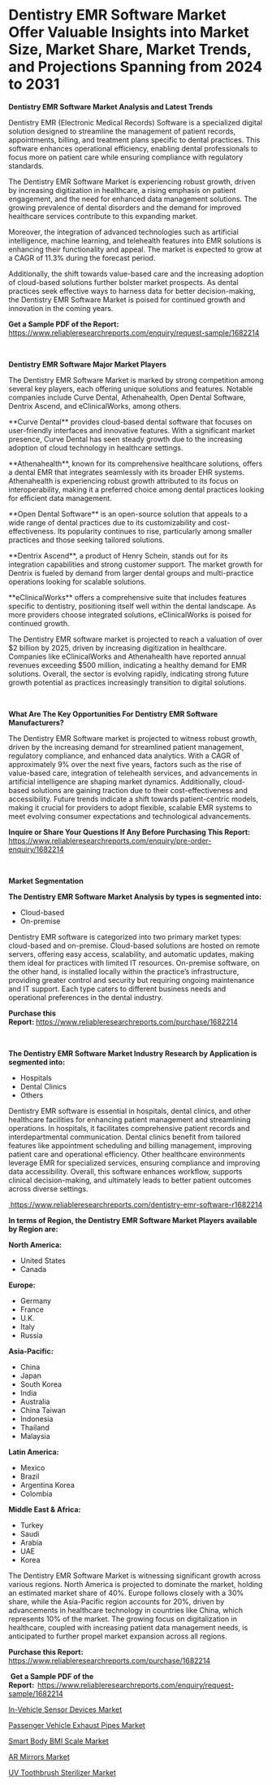 <p><h1>Dentistry EMR Software Market Offer Valuable Insights into Market Size, Market Share, Market Trends, and Projections Spanning from 2024 to 2031</h1></p><p><strong>Dentistry EMR Software Market Analysis and Latest Trends</strong></p>
<p><p>Dentistry EMR (Electronic Medical Records) Software is a specialized digital solution designed to streamline the management of patient records, appointments, billing, and treatment plans specific to dental practices. This software enhances operational efficiency, enabling dental professionals to focus more on patient care while ensuring compliance with regulatory standards.</p><p>The Dentistry EMR Software Market is experiencing robust growth, driven by increasing digitization in healthcare, a rising emphasis on patient engagement, and the need for enhanced data management solutions. The growing prevalence of dental disorders and the demand for improved healthcare services contribute to this expanding market. </p><p>Moreover, the integration of advanced technologies such as artificial intelligence, machine learning, and telehealth features into EMR solutions is enhancing their functionality and appeal. The market is expected to grow at a CAGR of 11.3% during the forecast period. </p><p>Additionally, the shift towards value-based care and the increasing adoption of cloud-based solutions further bolster market prospects. As dental practices seek effective ways to harness data for better decision-making, the Dentistry EMR Software Market is poised for continued growth and innovation in the coming years.</p></p>
<p><strong>Get a Sample PDF of the Report:&nbsp;</strong> <a href="https://www.reliableresearchreports.com/enquiry/request-sample/1682214?utm_campaign=5&utm_medium=2&utm_source=Github&utm_content=ia&utm_term=01102024&utm_id=dentistry-emr-software">https://www.reliableresearchreports.com/enquiry/request-sample/1682214</a></p>
<p>&nbsp;</p>
<p><strong>Dentistry EMR Software Major Market Players</strong></p>
<p><p>The Dentistry EMR Software Market is marked by strong competition among several key players, each offering unique solutions and features. Notable companies include Curve Dental, Athenahealth, Open Dental Software, Dentrix Ascend, and eClinicalWorks, among others.</p><p>**Curve Dental** provides cloud-based dental software that focuses on user-friendly interfaces and innovative features. With a significant market presence, Curve Dental has seen steady growth due to the increasing adoption of cloud technology in healthcare settings.</p><p>**Athenahealth**, known for its comprehensive healthcare solutions, offers a dental EMR that integrates seamlessly with its broader EHR systems. Athenahealth is experiencing robust growth attributed to its focus on interoperability, making it a preferred choice among dental practices looking for efficient data management.</p><p>**Open Dental Software** is an open-source solution that appeals to a wide range of dental practices due to its customizability and cost-effectiveness. Its popularity continues to rise, particularly among smaller practices and those seeking tailored solutions.</p><p>**Dentrix Ascend**, a product of Henry Schein, stands out for its integration capabilities and strong customer support. The market growth for Dentrix is fueled by demand from larger dental groups and multi-practice operations looking for scalable solutions.</p><p>**eClinicalWorks** offers a comprehensive suite that includes features specific to dentistry, positioning itself well within the dental landscape. As more providers choose integrated solutions, eClinicalWorks is poised for continued growth.</p><p>The Dentistry EMR software market is projected to reach a valuation of over $2 billion by 2025, driven by increasing digitization in healthcare. Companies like eClinicalWorks and Athenahealth have reported annual revenues exceeding $500 million, indicating a healthy demand for EMR solutions. Overall, the sector is evolving rapidly, indicating strong future growth potential as practices increasingly transition to digital solutions.</p></p>
<p>&nbsp;</p>
<p><strong>What Are The Key Opportunities For Dentistry EMR Software Manufacturers?</strong></p>
<p><p>The Dentistry EMR Software market is projected to witness robust growth, driven by the increasing demand for streamlined patient management, regulatory compliance, and enhanced data analytics. With a CAGR of approximately 9% over the next five years, factors such as the rise of value-based care, integration of telehealth services, and advancements in artificial intelligence are shaping market dynamics. Additionally, cloud-based solutions are gaining traction due to their cost-effectiveness and accessibility. Future trends indicate a shift towards patient-centric models, making it crucial for providers to adopt flexible, scalable EMR systems to meet evolving consumer expectations and technological advancements.</p></p>
<p><strong>Inquire or Share Your Questions If Any Before Purchasing This Report:</strong> <a href="https://www.reliableresearchreports.com/enquiry/pre-order-enquiry/1682214?utm_campaign=5&utm_medium=2&utm_source=Github&utm_content=ia&utm_term=01102024&utm_id=dentistry-emr-software">https://www.reliableresearchreports.com/enquiry/pre-order-enquiry/1682214</a></p>
<p>&nbsp;</p>
<p><strong>Market Segmentation</strong></p>
<p><strong>The Dentistry EMR Software Market Analysis by types is segmented into:</strong></p>
<p><ul><li>Cloud-based</li><li>On-premise</li></ul></p>
<p><p>Dentistry EMR software is categorized into two primary market types: cloud-based and on-premise. Cloud-based solutions are hosted on remote servers, offering easy access, scalability, and automatic updates, making them ideal for practices with limited IT resources. On-premise software, on the other hand, is installed locally within the practice’s infrastructure, providing greater control and security but requiring ongoing maintenance and IT support. Each type caters to different business needs and operational preferences in the dental industry.</p></p>
<p><strong>Purchase this Report:&nbsp;</strong><a href="https://www.reliableresearchreports.com/purchase/1682214?utm_campaign=5&utm_medium=2&utm_source=Github&utm_content=ia&utm_term=01102024&utm_id=dentistry-emr-software">https://www.reliableresearchreports.com/purchase/1682214</a></p>
<p>&nbsp;</p>
<p><strong>The Dentistry EMR Software Market Industry Research by Application is segmented into:</strong></p>
<p><ul><li>Hospitals</li><li>Dental Clinics</li><li>Others</li></ul></p>
<p><p>Dentistry EMR software is essential in hospitals, dental clinics, and other healthcare facilities for enhancing patient management and streamlining operations. In hospitals, it facilitates comprehensive patient records and interdepartmental communication. Dental clinics benefit from tailored features like appointment scheduling and billing management, improving patient care and operational efficiency. Other healthcare environments leverage EMR for specialized services, ensuring compliance and improving data accessibility. Overall, this software enhances workflow, supports clinical decision-making, and ultimately leads to better patient outcomes across diverse settings.</p></p>
<p><a href="https://www.reliableresearchreports.com/dentistry-emr-software-r1682214?utm_campaign=5&utm_medium=2&utm_source=Github&utm_content=ia&utm_term=01102024&utm_id=dentistry-emr-software">&nbsp;https://www.reliableresearchreports.com/dentistry-emr-software-r1682214</a></p>
<p><strong>In terms of Region, the Dentistry EMR Software Market Players available by Region are:</strong></p>
<p>
    <p> <strong> North America: </strong>
        <ul>
            <li>United States</li>
            <li>Canada</li>
        </ul>
        </p> 
    <p> <strong> Europe: </strong>
        <ul>
            <li>Germany</li>
            <li>France</li>
            <li>U.K.</li>
            <li>Italy</li>
            <li>Russia</li>
        </ul>
        </p> 
    <p> <strong> Asia-Pacific: </strong>
        <ul>
            <li>China</li>
            <li>Japan</li>
            <li>South Korea</li>
            <li>India</li>
            <li>Australia</li>
            <li>China Taiwan</li>
            <li>Indonesia</li>
            <li>Thailand</li>
            <li>Malaysia</li>
        </ul>
        </p> 
    <p> <strong> Latin America: </strong>
        <ul>
            <li>Mexico</li>
            <li>Brazil</li>
            <li>Argentina Korea</li>
            <li>Colombia</li>
        </ul>
        </p> 
    <p> <strong> Middle East & Africa: </strong>
        <ul>
            <li>Turkey</li>
            <li>Saudi</li>
            <li>Arabia</li>
            <li>UAE</li>
            <li>Korea</li>
        </ul>
    </p>
    </p>
<p><p>The Dentistry EMR Software Market is witnessing significant growth across various regions. North America is projected to dominate the market, holding an estimated market share of 40%. Europe follows closely with a 30% share, while the Asia-Pacific region accounts for 20%, driven by advancements in healthcare technology in countries like China, which represents 10% of the market. The growing focus on digitalization in healthcare, coupled with increasing patient data management needs, is anticipated to further propel market expansion across all regions.</p></p>
<p><strong>Purchase this Report: </strong><a href="https://www.reliableresearchreports.com/purchase/1682214?utm_campaign=5&utm_medium=2&utm_source=Github&utm_content=ia&utm_term=01102024&utm_id=dentistry-emr-software">https://www.reliableresearchreports.com/purchase/1682214</a></p>
<p>&nbsp;<strong>Get a Sample PDF of the Report:&nbsp;&nbsp;</strong><a href="https://www.reliableresearchreports.com/enquiry/request-sample/1682214?utm_campaign=5&utm_medium=2&utm_source=Github&utm_content=ia&utm_term=01102024&utm_id=dentistry-emr-software">https://www.reliableresearchreports.com/enquiry/request-sample/1682214</a></p>
<p><strong></strong></p>
<p><p><a href="https://github.com/AnnDiaz698/Market-Research-Report-List-1/blob/main/in-vehicle-sensor-devices-market.md?utm_campaign=5&utm_medium=2&utm_source=Github&utm_content=ia&utm_term=01102024&utm_id=dentistry-emr-software">In-Vehicle Sensor Devices Market</a></p><p><a href="https://medium.com/@vanessa.grant665567/2024-vs-2031-how-the-passenger-vehicle-exhaust-pipes-market-turned-on-its-head-eb6dfcce7834?utm_campaign=5&utm_medium=2&utm_source=Github&utm_content=ia&utm_term=01102024&utm_id=dentistry-emr-software">Passenger Vehicle Exhaust Pipes Market</a></p><p><a href="https://issuu.com/reportprime-2/docs/smart-body-bmi-scale-market-size-20_de44d49d1f8e44?utm_campaign=5&utm_medium=2&utm_source=Github&utm_content=ia&utm_term=01102024&utm_id=dentistry-emr-software">Smart Body BMI Scale Market</a></p><p><a href="https://www.linkedin.com/pulse/ar-mirrors-market-forecast-global-trends-analysis-from-2024-8umsc?utm_campaign=5&utm_medium=2&utm_source=Github&utm_content=ia&utm_term=01102024&utm_id=dentistry-emr-software">AR Mirrors Market</a></p><p><a href="https://www.linkedin.com/pulse/uv-toothbrush-sterilizer-market-global-share-ranking-overall-howwc?utm_campaign=5&utm_medium=2&utm_source=Github&utm_content=ia&utm_term=01102024&utm_id=dentistry-emr-software">UV Toothbrush Sterilizer Market</a></p></p>